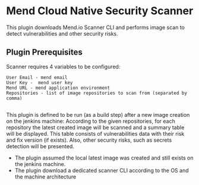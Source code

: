 # Mend Cloud Native Security Scanner #

This plugin downloads Mend.io Scanner CLI and performs image scan to detect vulnerabilities and other security risks. 


## Plugin Prerequisites ##

Scanner requires 4 variables to be configured:
 ```
 User Email - mend email
 User Key -  mend user key
 Mend URL - mend application environment
 Repositories - list of image repositories to scan from (separated by comma)
 ```

##

This plugin is defined to be run (as a build step) after a new image creation on the jenkins machine:
According to the given repositories, for each repository the latest created image will be scanned and a summary table will be displayed. 
This table consists of vulnerabilities data with their risk and fix version (if exists). 
Also, other security risks, such as secrets detection will be presented.

* The plugin assumed the local latest image was created and still exists on the jenkins machine.
* The plugin download a dedicated scanner CLI according to the OS and the machine architecture

